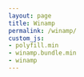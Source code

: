```yaml
---
layout: page
title: Winamp
permalink: /winamp/
custom_js:
- polyfill.min
- winamp.bundle.min
- winamp
---
```


<div class="winamp2-js"></div>
